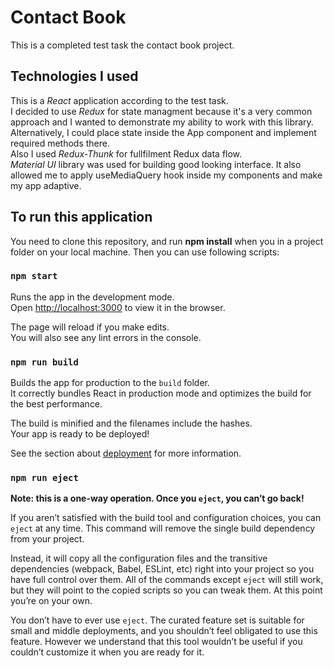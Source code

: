 # Contact Book
This is a completed test task the contact book project.

## Technologies I used

This is a *React* application according to the test task.<br/>
I decided to use *Redux* for state managment because it's a very common approach and I wanted to demonstrate my ability to work with this library.
Alternatively, I could place state inside the App component and implement required methods there.<br/>
Also I used *Redux-Thunk* for fullfilment Redux data flow.<br/>
*Material UI* library was used for building good looking interface. It also allowed me to apply useMediaQuery hook inside my components and make my app adaptive.

## To run this application

You need to clone this repository, and run **npm install** when you in a project folder on your local machine. Then you can use following scripts:

### `npm start`

Runs the app in the development mode.<br />
Open [http://localhost:3000](http://localhost:3000) to view it in the browser.

The page will reload if you make edits.<br />
You will also see any lint errors in the console.

### `npm run build`

Builds the app for production to the `build` folder.<br />
It correctly bundles React in production mode and optimizes the build for the best performance.

The build is minified and the filenames include the hashes.<br />
Your app is ready to be deployed!

See the section about [deployment](https://facebook.github.io/create-react-app/docs/deployment) for more information.

### `npm run eject`

**Note: this is a one-way operation. Once you `eject`, you can’t go back!**

If you aren’t satisfied with the build tool and configuration choices, you can `eject` at any time. This command will remove the single build dependency from your project.

Instead, it will copy all the configuration files and the transitive dependencies (webpack, Babel, ESLint, etc) right into your project so you have full control over them. All of the commands except `eject` will still work, but they will point to the copied scripts so you can tweak them. At this point you’re on your own.

You don’t have to ever use `eject`. The curated feature set is suitable for small and middle deployments, and you shouldn’t feel obligated to use this feature. However we understand that this tool wouldn’t be useful if you couldn’t customize it when you are ready for it.